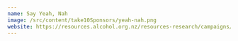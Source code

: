 ```yaml
---
name: Say Yeah, Nah
image: /src/content/take10Sponsors/yeah-nah.png
website: https://resources.alcohol.org.nz/resources-research/campaigns/helpseekers
---
```

